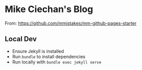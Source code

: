 # Mike Ciechan's Blog

From: https://github.com/mmistakes/mm-github-pages-starter

## Local Dev

- Ensure Jekyll is installed
- Run `bundle` to install dependencies
- Run locally with `bundle exec jekyll serve`